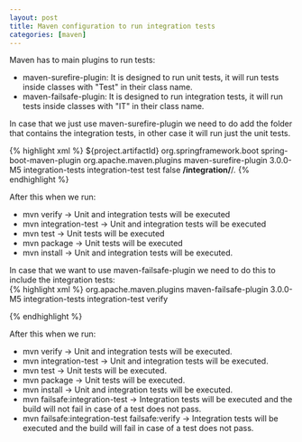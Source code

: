 ```yaml
---
layout: post
title: Maven configuration to run integration tests
categories: [maven]
---
```

  
Maven has to main plugins to run tests:  
- maven-surefire-plugin: It is designed to run unit tests, it will run tests inside classes with "Test" in their class name.  
- maven-failsafe-plugin:  It is designed to run integration tests, it will run tests inside classes with "IT" in their class name.  

In case that we just use maven-surefire-plugin we need to do add the folder that contains the integration tests, in other case it will run just the unit tests.  

{% highlight xml %} 
  <build>
    <finalName>${project.artifactId}</finalName>
    <plugins>
      <plugin>
        <groupId>org.springframework.boot</groupId>
        <artifactId>spring-boot-maven-plugin</artifactId>
      </plugin>
      <plugin>
        <groupId>org.apache.maven.plugins</groupId>
        <artifactId>maven-surefire-plugin</artifactId>
        <version>3.0.0-M5</version>
        <executions>
          <execution>
            <id>integration-tests</id>
            <phase>integration-test</phase>
            <goals>
              <goal>test</goal>
            </goals>
            <configuration>
              <skipTests>false</skipTests>
              <includes>
                <include>**/integration/**/*.*</include>
              </includes>
            </configuration>
          </execution>
        </executions>
      </plugin>
    </plugins>
{% endhighlight %}


After this when we run:

- mvn verify → Unit and integration tests will be executed
- mvn integration-test → Unit and integration tests will be executed
- mvn test → Unit tests will be executed
- mvn package → Unit tests will be executed
- mvn install → Unit and integration tests will be executed.


In case that we want to use maven-failsafe-plugin we need to do this to include the integration tests:  
{% highlight xml %} 
      <plugin>
        <groupId>org.apache.maven.plugins</groupId>
        <artifactId>maven-failsafe-plugin</artifactId>
        <version>3.0.0-M5</version>
        <executions>
          <execution>
            <id>integration-tests</id>
            <goals>
              <goal>integration-test</goal>
              <goal>verify</goal>
            </goals>
          </execution>
        </executions>
      </plugin>
    </plugins>

{% endhighlight %}  

After this when we run:

- mvn verify → Unit and integration tests will be executed.
- mvn integration-test → Unit and integration tests will be executed.
- mvn test → Unit tests will be executed.
- mvn package → Unit tests will be executed.
- mvn install → Unit and integration tests will be executed.
- mvn failsafe:integration-test → Integration tests will be executed and the build will not fail in case of a test does not pass.
- mvn failsafe:integration-test failsafe:verify → Integration tests will be executed and the build will fail in case of a test does not pass.
